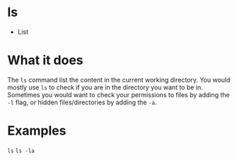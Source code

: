 ls
===

* List

What it does
============

The `ls` command list the content in the current working directory. You would mostly use `ls` to check if you are in the directory you want to be in. Sometimes you would want to check your permissions to files by adding the `-l` flag, or hidden files/directories by adding the `-a`.

Examples
========

`ls`
`ls -la`